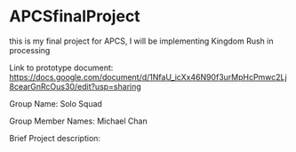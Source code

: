 # APCSfinalProject
this is my final project for APCS, I will be implementing Kingdom Rush in processing

Link to prototype document: https://docs.google.com/document/d/1NfaU_icXx46N90f3urMpHcPmwc2Lj8cearGnRcOus30/edit?usp=sharing

Group Name: Solo Squad

Group Member Names: Michael Chan

Brief Project description: 

